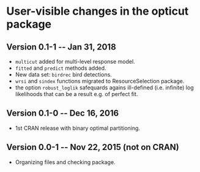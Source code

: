 # User-visible changes in the opticut package

## Version 0.1-1 -- Jan 31, 2018

* `multicut` added for multi-level response model.
* `fitted` and `predict` methods added.
* New data set: `birdrec` bird detections.
* `wrsi` and `sindex` functions migrated to ResourceSelection package.
* the option `robust_loglik` safequards agains ill-defined (i.e. infinite)
  log likelihoods that can be a result e.g. of perfect fit.

## Version 0.1-0 -- Dec 16, 2016

* 1st CRAN release with binary optimal partitioning.

## Version 0.0-1 -- Nov 22, 2015 (not on CRAN)

* Organizing files and checking package.
